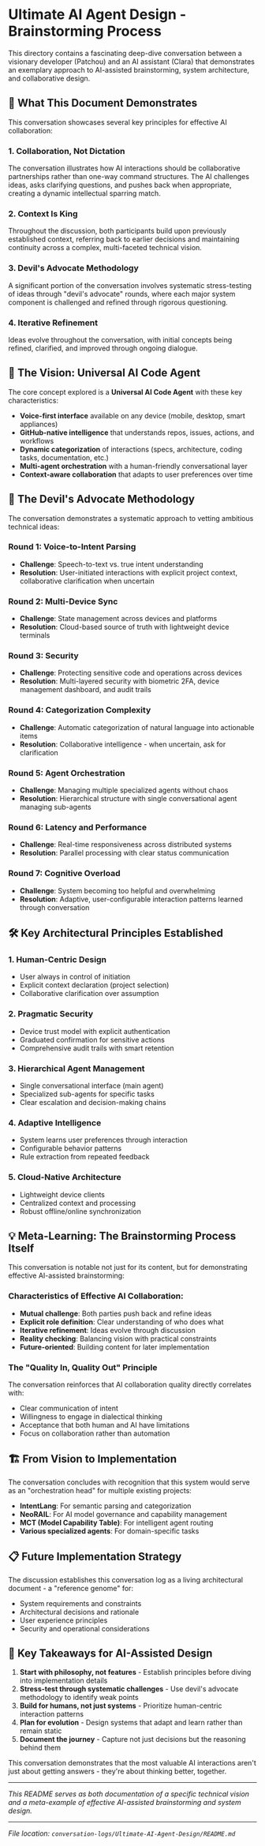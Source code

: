 # Ultimate AI Agent Design - Brainstorming Process

This directory contains a fascinating deep-dive conversation between a visionary developer (Patchou) and an AI assistant (Clara) that demonstrates an exemplary approach to AI-assisted brainstorming, system architecture, and collaborative design.

## 🎯 What This Document Demonstrates

This conversation showcases several key principles for effective AI collaboration:

### 1. **Collaboration, Not Dictation**

The conversation illustrates how AI interactions should be collaborative partnerships rather than one-way command structures. The AI challenges ideas, asks clarifying questions, and pushes back when appropriate, creating a dynamic intellectual sparring match.

### 2. **Context Is King**

Throughout the discussion, both participants build upon previously established context, referring back to earlier decisions and maintaining continuity across a complex, multi-faceted technical vision.

### 3. **Devil's Advocate Methodology**

A significant portion of the conversation involves systematic stress-testing of ideas through "devil's advocate" rounds, where each major system component is challenged and refined through rigorous questioning.

### 4. **Iterative Refinement**

Ideas evolve throughout the conversation, with initial concepts being refined, clarified, and improved through ongoing dialogue.

## 🧠 The Vision: Universal AI Code Agent

The core concept explored is a **Universal AI Code Agent** with these key characteristics:

- **Voice-first interface** available on any device (mobile, desktop, smart appliances)
- **GitHub-native intelligence** that understands repos, issues, actions, and workflows
- **Dynamic categorization** of interactions (specs, architecture, coding tasks, documentation, etc.)
- **Multi-agent orchestration** with a human-friendly conversational layer
- **Context-aware collaboration** that adapts to user preferences over time

## 🥊 The Devil's Advocate Methodology

The conversation demonstrates a systematic approach to vetting ambitious technical ideas:

### Round 1: Voice-to-Intent Parsing

- **Challenge**: Speech-to-text vs. true intent understanding
- **Resolution**: User-initiated interactions with explicit project context, collaborative clarification when uncertain

### Round 2: Multi-Device Sync

- **Challenge**: State management across devices and platforms
- **Resolution**: Cloud-based source of truth with lightweight device terminals

### Round 3: Security

- **Challenge**: Protecting sensitive code and operations across devices
- **Resolution**: Multi-layered security with biometric 2FA, device management dashboard, and audit trails

### Round 4: Categorization Complexity

- **Challenge**: Automatic categorization of natural language into actionable items
- **Resolution**: Collaborative intelligence - when uncertain, ask for clarification

### Round 5: Agent Orchestration

- **Challenge**: Managing multiple specialized agents without chaos
- **Resolution**: Hierarchical structure with single conversational agent managing sub-agents

### Round 6: Latency and Performance

- **Challenge**: Real-time responsiveness across distributed systems
- **Resolution**: Parallel processing with clear status communication

### Round 7: Cognitive Overload

- **Challenge**: System becoming too helpful and overwhelming
- **Resolution**: Adaptive, user-configurable interaction patterns learned through conversation

## 🛠️ Key Architectural Principles Established

### 1. **Human-Centric Design**

- User always in control of initiation
- Explicit context declaration (project selection)
- Collaborative clarification over assumption

### 2. **Pragmatic Security**

- Device trust model with explicit authentication
- Graduated confirmation for sensitive actions
- Comprehensive audit trails with smart retention

### 3. **Hierarchical Agent Management**

- Single conversational interface (main agent)
- Specialized sub-agents for specific tasks
- Clear escalation and decision-making chains

### 4. **Adaptive Intelligence**

- System learns user preferences through interaction
- Configurable behavior patterns
- Rule extraction from repeated feedback

### 5. **Cloud-Native Architecture**

- Lightweight device clients
- Centralized context and processing
- Robust offline/online synchronization

## 💡 Meta-Learning: The Brainstorming Process Itself

This conversation is notable not just for its content, but for demonstrating effective AI-assisted brainstorming:

### Characteristics of Effective AI Collaboration:

- **Mutual challenge**: Both parties push back and refine ideas
- **Explicit role definition**: Clear understanding of who does what
- **Iterative refinement**: Ideas evolve through discussion
- **Reality checking**: Balancing vision with practical constraints
- **Future-oriented**: Building content for later implementation

### The "Quality In, Quality Out" Principle

The conversation reinforces that AI collaboration quality directly correlates with:

- Clear communication of intent
- Willingness to engage in dialectical thinking
- Acceptance that both human and AI have limitations
- Focus on collaboration rather than automation

## 🏗️ From Vision to Implementation

The conversation concludes with recognition that this system would serve as an "orchestration head" for multiple existing projects:

- **IntentLang**: For semantic parsing and categorization
- **NeoRAIL**: For AI model governance and capability management
- **MCT (Model Capability Table)**: For intelligent agent routing
- **Various specialized agents**: For domain-specific tasks

## 📋 Future Implementation Strategy

The discussion establishes this conversation log as a living architectural document - a "reference genome" for:

- System requirements and constraints
- Architectural decisions and rationale
- User experience principles
- Security and operational considerations

## 🎯 Key Takeaways for AI-Assisted Design

1. **Start with philosophy, not features** - Establish principles before diving into implementation details
2. **Stress-test through systematic challenges** - Use devil's advocate methodology to identify weak points
3. **Build for humans, not just systems** - Prioritize human-centric interaction patterns
4. **Plan for evolution** - Design systems that adapt and learn rather than remain static
5. **Document the journey** - Capture not just decisions but the reasoning behind them

This conversation demonstrates that the most valuable AI interactions aren't just about getting answers - they're about thinking better, together.

---

*This README serves as both documentation of a specific technical vision and a meta-example of effective AI-assisted brainstorming and system design.*

---

*File location: `conversation-logs/Ultimate-AI-Agent-Design/README.md`*
